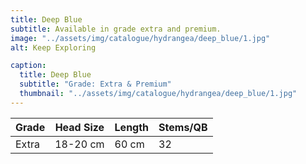```yaml
---
title: Deep Blue
subtitle: Available in grade extra and premium.
image: "../assets/img/catalogue/hydrangea/deep_blue/1.jpg"
alt: Keep Exploring

caption: 
  title: Deep Blue
  subtitle: "Grade: Extra & Premium"
  thumbnail: "../assets/img/catalogue/hydrangea/deep_blue/1.jpg"
---
```






| Grade | Head Size | Length | Stems/QB |
|-------|-----------|--------|----------|
| Extra |  18-20 cm | 60 cm  |    32    |